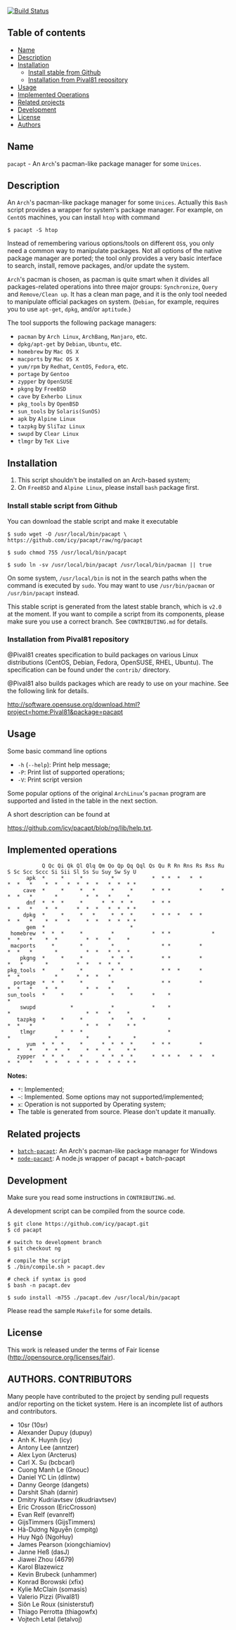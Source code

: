 [![Build Status](https://travis-ci.org/icy/pacapt.svg?branch=nd)](https://travis-ci.org/icy/pacapt)

## Table of contents

* [Name](#name)
* [Description](#description)
* [Installation](#installation)
  * [Install stable from Github](#install-stable-script-from-github)
  * [Installation from Pival81 repository](#installation-from-pival81-repository)
* [Usage](#usage)
* [Implemented Operations](#implemented-operations)
* [Related projects](#related-projects)
* [Development](#development)
* [License](#license)
* [Authors](#authors-contributors)

## Name

`pacapt` - An `Arch`'s pacman-like package manager for some `Unices`.

## Description

An `Arch`'s pacman-like package manager for some `Unices`.
Actually this `Bash` script provides a wrapper for system's package manager.
For example, on `CentOS` machines, you can install `htop` with command

    $ pacapt -S htop

Instead of remembering various options/tools on different `OS`s, you only
need a common way to manipulate packages. Not all options of the native
package manager are ported; the tool only provides a very basic interface
to search, install, remove packages, and/or update the system.

`Arch`'s pacman is chosen, as pacman is quite smart when it divides all
packages-related operations into three major groups:
  `Synchronize`, `Query` and `Remove/Clean up`.
It has a clean man page, and it is the only tool needed to manipulate
official packages on system.
(`Debian`, for example, requires you to use `apt-get`, `dpkg`, and/or `aptitude`.)

The tool supports the following package managers:

* `pacman`        by `Arch Linux`, `ArchBang`, `Manjaro`, etc.
* `dpkg/apt-get`  by `Debian`, `Ubuntu`, etc.
* `homebrew`      by `Mac OS X`
* `macports`      by `Mac OS X`
* `yum/rpm`       by `Redhat`, `CentOS`, `Fedora`, etc.
* `portage`       by `Gentoo`
* `zypper`        by `OpenSUSE`
* `pkgng`         by `FreeBSD`
* `cave`          by `Exherbo Linux`
* `pkg_tools`     by `OpenBSD`
* `sun_tools`     by `Solaris(SunOS)`
* `apk`           by `Alpine Linux`
* `tazpkg`        by `SliTaz Linux`
* `swupd`         by `Clear Linux`
* `tlmgr`         by `TeX Live`

## Installation

1. This script shouldn't be installed on an Arch-based system;
2. On `FreeBSD` and `Alpine Linux`, please install `bash` package first.

### Install stable script from Github

You can download the stable script and make it executable

````
$ sudo wget -O /usr/local/bin/pacapt \
https://github.com/icy/pacapt/raw/ng/pacapt

$ sudo chmod 755 /usr/local/bin/pacapt

$ sudo ln -sv /usr/local/bin/pacapt /usr/local/bin/pacman || true
````

On some system, `/usr/local/bin` is not in the search paths when the
command is executed by `sudo`. You may want to use `/usr/bin/pacman`
or `/usr/bin/pacapt` instead.

This stable script is generated from the latest stable branch,
which is `v2.0` at the moment. If you want to compile a script
from its components, please make sure you use a correct branch.
See `CONTRIBUTING.md` for details.

### Installation from Pival81 repository

@Pival81 creates specification to build packages on various Linux
distributions (CentOS, Debian, Fedora, OpenSUSE, RHEL, Ubuntu).
The specification can be found under the `contrib/` directory.

@Pival81 also builds packages which are ready to use on your machine.
See the following link for details.

  http://software.opensuse.org/download.html?project=home:Pival81&package=pacapt

## Usage

Some basic command line options

* `-h` (`--help`): Print help message;
* `-P`: Print list of supported operations;
* `-V`: Print script version

Some popular options of the original `ArchLinux`'s `pacman` program
are supported and listed in the table in the next section.

A short description can be found at

  https://github.com/icy/pacapt/blob/ng/lib/help.txt.

## Implemented operations

```
           Q Qc Qi Qk Ql Qlq Qm Qo Qp Qq Qql Qs Qu R Rn Rns Rs Rss Ru S Sc Scc Sccc Si Sii Sl Ss Su Suy Sw Sy U
      apk  *     *     *         *            *  * *  *   *  *        *  *   *    *  *   *  *  *  *   *  *  * *
     cave  *     *     *   *     *     *      *  * *         *      * *  *   *       *         *  *   *     *  
      dnf  *  *  *     *      *  *  *  *      *  * *                  *  *   *    *  *      *  *  *   *  *  * *
     dpkg  *     *     *   *     *  *  *      *  * *  *   *  *        *  *   *    *  *   *     *  *   *  *  * *
      gem  *                           *                                                                       
 homebrew  *  *  *     *         *            *  * *             *    *  *   *    *  *         *  *   *     *  
 macports     *        *         *               * *         *        *  *   *       *         *  *   *  *  *  
    pkgng  *     *     *         *  *  *         * *         *           *   *       *         *  *   *  *  *  
pkg_tools  *     *     *         *  *  *         * *  *      *        *  *           *      *  *  *   *        
  portage  *  *  *     *         *               * *         *        *  *   *    *  *         *  *   *     *  
sun_tools  *     *     *         *     *      *    *                                                          *
    swupd           *            *            *    *                  *                        *  *   *     *  
   tazpkg  *     *     *         *     *   *       *                  *  *   *                 *  *   *     * *
    tlmgr        *  *  *                           *                  *              *         *      *       *
      yum  *  *  *     *      *  *  *  *      *  * *         *        *  *   *    *  *   *     *  *   *     * *
   zypper  *  *  *     *      *  *  *  *      *  * *  *   *  *   *    *  *   *    *  *   *  *  *  *   *  *  * *
```

**Notes:**

* `*`: Implemented;
* `~`: Implemented. Some options may not supported/implemented;
* `x`: Operation is not supported by Operating system;
* The table is generated from source. Please don't update it manually.

## Related projects

* [`batch-pacapt`](https://github.com/Grenadingue/batch-pacapt): An Arch's pacman-like package manager for Windows
* [`node-pacapt`](https://github.com/Grenadingue/node-pacapt): A node.js wrapper of pacapt + batch-pacapt

## Development

Make sure you read some instructions in `CONTRIBUTING.md`.

A development script can be compiled from the source code.

````
$ git clone https://github.com/icy/pacapt.git
$ cd pacapt

# switch to development branch
$ git checkout ng

# compile the script
$ ./bin/compile.sh > pacapt.dev

# check if syntax is good
$ bash -n pacapt.dev

$ sudo install -m755 ./pacapt.dev /usr/local/bin/pacapt
````

Please read the sample `Makefile` for some details.

## License

This work is released under the terms of Fair license
(http://opensource.org/licenses/fair).

## AUTHORS. CONTRIBUTORS

Many people have contributed to the project by sending pull requests
and/or reporting on the ticket system. Here is an incomplete list of
authors and contributors.

* 10sr (10sr)
* Alexander Dupuy (dupuy)
* Anh K. Huynh (icy)
* Antony Lee (anntzer)
* Alex Lyon (Arcterus)
* Carl X. Su (bcbcarl)
* Cuong Manh Le (Gnouc)
* Daniel YC Lin (dlintw)
* Danny George (dangets)
* Darshit Shah (darnir)
* Dmitry Kudriavtsev (dkudriavtsev)
* Eric Crosson (EricCrosson)
* Evan Relf (evanrelf)
* GijsTimmers (GijsTimmers)
* Hà-Dương Nguyễn (cmpitg)
* Huy Ngô (NgoHuy)
* James Pearson (xiongchiamiov)
* Janne Heß (dasJ)
* Jiawei Zhou (4679)
* Karol Blazewicz
* Kevin Brubeck (unhammer)
* Konrad Borowski (xfix)
* Kylie McClain (somasis)
* Valerio Pizzi (Pival81)
* Siôn Le Roux (sinisterstuf)
* Thiago Perrotta (thiagowfx)
* Vojtech Letal (letalvoj)
